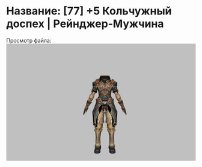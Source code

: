 # Название: [77] +5 Кольчужный доспех | Рейнджер-Мужчина

Просмотр файла:
![p020002.png](p020002.png)